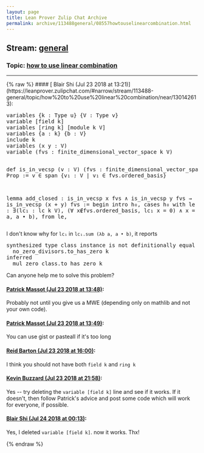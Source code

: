 ```yaml
---
layout: page
title: Lean Prover Zulip Chat Archive 
permalink: archive/113488general/08557howtouselinearcombination.html
---
```


## Stream: [general](https://leanprover-community.github.io/archive/113488general/index.html)
### Topic: [how to use linear combination](https://leanprover-community.github.io/archive/113488general/08557howtouselinearcombination.html)

---

<base href="https://leanprover.zulipchat.com">
{% raw %}
#### [ Blair Shi (Jul 23 2018 at 13:21)](https://leanprover.zulipchat.com/#narrow/stream/113488-general/topic/how%20to%20use%20linear%20combination/near/130142613):
<div class="codehilite"><pre><span></span>variables {k : Type u} {V : Type v}
variable [field k]
variables [ring k] [module k V]
variables {a : k} {b : V}
include k
variables (x y : V)
variable (fvs : finite_dimensional_vector_space k V)

def is_in_vecsp (v : V) (fvs : finite_dimensional_vector_space k V) : Prop :=
v ∈ span {v₁ : V | v₁ ∈ fvs.ordered_basis}

lemma add_closed : is_in_vecsp x fvs ∧ is_in_vecsp y fvs → is_in_vecsp (x + y) fvs :=
begin
intro h₀,
cases h₀ with le ri,
have h₁ : ∃(lc₁ : lc k V), (∀ x∉fvs.ordered_basis, lc₁ x = 0) ∧ x = lc₁.sum (λb a, a • b), from le,
</pre></div>


<p>I don't know why for <code>lc₁</code> in <code>lc₁.sum (λb a, a • b)</code>, it reports </p>
<div class="codehilite"><pre><span></span>synthesized type class instance is not definitionally equal to expression inferred by typing rules, synthesized
  no_zero_divisors.to_has_zero k
inferred
  mul_zero_class.to_has_zero k
</pre></div>


<p>Can anyone help me to solve this problem?</p>

#### [ Patrick Massot (Jul 23 2018 at 13:48)](https://leanprover.zulipchat.com/#narrow/stream/113488-general/topic/how%20to%20use%20linear%20combination/near/130143764):
<p>Probably not until you give us a MWE (depending only on mathlib and not your own code).</p>

#### [ Patrick Massot (Jul 23 2018 at 13:49)](https://leanprover.zulipchat.com/#narrow/stream/113488-general/topic/how%20to%20use%20linear%20combination/near/130143772):
<p>You can use gist or pasteall if it's too long</p>

#### [ Reid Barton (Jul 23 2018 at 16:00)](https://leanprover.zulipchat.com/#narrow/stream/113488-general/topic/how%20to%20use%20linear%20combination/near/130149943):
<p>I think you should not have both <code>field k</code> and <code>ring k</code></p>

#### [ Kevin Buzzard (Jul 23 2018 at 21:58)](https://leanprover.zulipchat.com/#narrow/stream/113488-general/topic/how%20to%20use%20linear%20combination/near/130170440):
<p>Yes -- try deleting the <code>variable [field k]</code> line and see if it works. If it doesn't, then follow Patrick's advice and post some code which will work for everyone, if possible.</p>

#### [ Blair Shi (Jul 24 2018 at 00:13)](https://leanprover.zulipchat.com/#narrow/stream/113488-general/topic/how%20to%20use%20linear%20combination/near/130176920):
<p>Yes, I deleted <code>variable [field k]</code>. now it works. Thx!</p>


{% endraw %}
